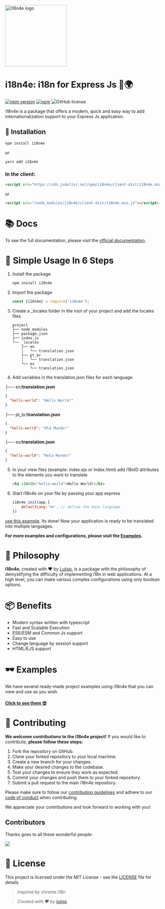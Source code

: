 
<p>
  <a href="/" target="blank"><img src="https://github.com/luiisp/i18n4e/assets/115284250/5338d39e-7cfd-4bc5-b5f1-ae4c708d5b9d" width="200" alt="i18n4e logo" /></a>
</p>

# i18n4e: i18n for Express Js 🎨🌍
[![npm version](https://badge.fury.io/js/i18n4e.svg)](https://badge.fury.io/js/i18n4e)
[![npm](https://img.shields.io/npm/dt/i18n4e.svg)](https://www.npmjs.com/package/i18n4e) 
![GitHub license](https://img.shields.io/github/license/luiisp/i18n4e.svg)


i18n4e is a package that offers a modern, quick and easy way to add internationalization support to your Express Js application.

## 🚀 Installation
```bash
npm install i18n4e
```
or 

```bash
yarn add i18n4e
```

### In the client:

```html
<script src="https://cdn.jsdelivr.net/npm/i18n4e/client-dist/i18n4e.min.js"></script>
```

or 

```html
<script src="/node_modules/i18n4e/client-dist/i18n4e.min.js"></script>
```


# 📚 Docs

To see the full documentation, please visit the [official documentation](https://i18n4e.vercel.app/docs).

# 📖 Simple Usage In 6 Steps

1. Install the package
    ```bash
    npm install i18n4e
    ```

2. Import the package
      ```javascript
      const {i18n4e} = require('i18n4e');
      ```

3. Create a _locales folder in the root of your project and add the locales files
    ```
    project
    ├── node_modules
    ├── package.json
    ├── index.js
    └── _locales
        ├── en
        │   └── translation.json
        ├── pt_br
        │   └── translation.json
        └── es
            └── translation.json

    ```

4. Add variables in the translation.json files for each language

├── en/**translation.json**
```json
{
  "hello-world": "Hello World!"
}
```
├── pt_br/**translation.json**
```json
{
  "hello-world": "Olá Mundo!"
}
```
├── es/**translation.json**
```json
{
  "hello-world": "Hola Mundo!"
}
```

5. In your view files (example: index.ejs or index.html) add i18nID attributes to the elements you want to translate
    ```html
    <h1 i18nID="hello-world">Hello World!</h1>
    ```


6. Start i18n4e on your file by passing your app express
    ```javascript
    i18n4e.init(app,{
        defaultLang:'en', // define the main language 
    })
    ```
[use this example](https://github.com/luiisp/i18n4e/tree/main/examples/simple-usage).
Its done! Now your application is ready to be translated into multiple languages.

**For more examples and configurations, please visit the [Examples](https://github.com/luiisp/i18n4e/tree/main/examples/).**



# 💭 Philosophy
**i18n4e**, created with ❤️ by [Luiisp](https://github.com/luiisp), is a package with the philosophy of demystifying the difficulty of implementing i18n in web applications. At a high level, you can make various complex configurations using only boolean options.

# 📦 Benefits

- Modern syntax written with typescript
- Fast and Scalable Execution
- ES6/ESM and Common Js support
- Easy to use
- Change language by session support
- HTML/EJS support

# 🕶️ Examples
We have several ready-made project examples using i18n4e that you can view and use as you wish.

#### [Click to see them 😎](https://github.com/luiisp/i18n4e/tree/main/examples)

# 💪 Contributing

**We welcome contributions to the i18n4e project!** If you would like to contribute, **please follow these steps:**

1. Fork the repository on GitHub.
2. Clone your forked repository to your local machine.
3. Create a new branch for your changes.
4. Make your desired changes to the codebase.
5. Test your changes to ensure they work as expected.
6. Commit your changes and push them to your forked repository.
7. Submit a pull request to the main i18n4e repository.

Please make sure to follow our [contribution guidelines](CONTRIBUTING.md) and adhere to our [code of conduct](CODE_OF_CONDUCT.md) when contributing.

We appreciate your contributions and look forward to working with you!

## Contributors

Thanks goes to all these wonderful people:

<a href="https://github.com/luiisp/i18n4e/graphs/contributors">
  <img src="https://contrib.rocks/image?repo=luiisp/i18n4e" />
</a>



# 📝 License
This project is licensed under the MIT License - see the [LICENSE](LICENSE) file for details

> inspired by chrome.i18n

> *Created with ❤️ by [luiisp](https://github.com/luiisp)*
